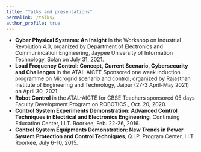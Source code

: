 ```yaml
---
title: "Talks and presentations"
permalink: /talks/
author_profile: true
---
```


* __Cyber Physical Systems: An Insight__ in the Workshop on Industrial Revolution 4.0, organized by Department of Electronics and Communincation Engineering, Jaypee University of Information Technology, Solan on July 31, 2021.
* __Load Frequency Control: Concept, Current Scenario, Cybersecurity and Challenges__ in the ATAL-AICTE Sponsored one week induction programme on Microgrid scenario and control, organized by Rajasthan Institute of Engineering and Technology, Jaipur (27-3 April-May 2021) on April 30, 2021.
* __Robot Control__ in the ATAL-AICTE for CBSE Teachers sponsored 05 days Faculty Development Program on ROBOTICS., Oct. 20, 2020.
* __Control System Experiments Demonstration: Advanced Control Techniques in Electrical and Electronics Engineering__, Continuing Education Center, I.I.T. Roorkee, Feb.
22-26, 2016.
* __Control System Equipments Demonstration: New Trends in Power System Protection and Control Techniques__, Q.I.P. Program Center, I.I.T. Roorkee, July 6-10, 2015.
